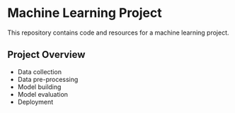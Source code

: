 # Machine Learning Project

This repository contains code and resources for a machine learning project.

## Project Overview

- Data collection
- Data pre-processing
- Model building
- Model evaluation
- Deployment

